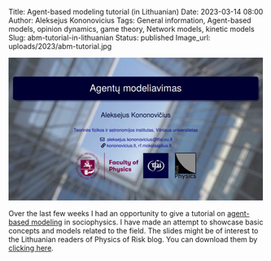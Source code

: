 Title: Agent-based modeling tutorial (in Lithuanian)
Date: 2023-03-14 08:00
Author: Aleksejus Kononovicius
Tags: General information, Agent-based models, opinion dynamics, game theory, Network models, kinetic models
Slug: abm-tutorial-in-lithuanian
Status: published
Image_url: uploads/2023/abm-tutorial.jpg

![first slide](/uploads/2023/abm-tutorial.jpg)

Over the last few weeks I had an opportunity to give a tutorial on
[agent-based modeling](/tag/agent-based-models/) in sociophysics. I have
made an attempt to showcase basic concepts and models related to the field.
The slides might be of interest to the Lithuanian readers of Physics of Risk
blog. You can download them by
[clicking here]({static}/uploads/2023/Kononovicius2023FF.pdf).
